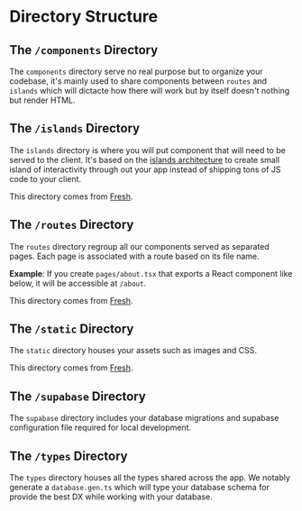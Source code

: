 # Directory Structure

## The `/components` Directory

The `components` directory serve no real purpose but to organize your codebase,
it's mainly used to share components between `routes` and `islands` which will
dictacte how there will work but by itself doesn't nothing but render HTML.

## The `/islands` Directory

The `islands` directory is where you will put component that will need to be
served to the client. It's based on the
[islands architecture](https://jasonformat.com/islands-architecture/) to create
small island of interactivity through out your app instead of shipping tons of
JS code to your client.

This directory comes from [Fresh](https://fresh.deno.dev/docs/concepts/islands).

## The `/routes` Directory

The `routes` directory regroup all our components served as separated pages.
Each page is associated with a route based on its file name.

**Example**: If you create `pages/about.tsx` that exports a React component like
below, it will be accessible at `/about`.

This directory comes from [Fresh](https://fresh.deno.dev/docs/concepts/routes).

## The `/static` Directory

The `static` directory houses your assets such as images and CSS.

This directory comes from
[Fresh](https://fresh.deno.dev/docs/concepts/static-files).

## The `/supabase` Directory

The `supabase` directory includes your database migrations and supabase
configuration file required for local development.

## The `/types` Directory

The `types` directory houses all the types shared across the app. We notably
generate a `database.gen.ts` which will type your database schema for provide
the best DX while working with your database.
